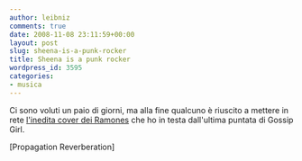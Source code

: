 ```yaml
---
author: leibniz
comments: true
date: 2008-11-08 23:11:59+00:00
layout: post
slug: sheena-is-a-punk-rocker
title: Sheena is a punk rocker
wordpress_id: 3595
categories:
- musica
---
```


Ci sono voluti un paio di giorni, ma alla fine qualcuno è riuscito a mettere in rete [l'inedita cover dei Ramones](http://propagationreverberation.blogspot.com/2008/11/ramones-cover-on-gossip-girl.html) che ho in testa dall'ultima puntata di Gossip Girl.

[Propagation Reverberation]
